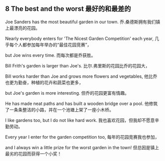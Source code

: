 ## 8  The best and the worst  最好的和最差的

Joe Sanders has the most beautiful garden in our town.
乔.桑德斯拥有我们镇上最漂亮的花园。

Nearly everybody enters for 'The Nicest Garden Competition' each year,
几乎每个人都参加每年举办的“最佳花园竞赛”，

but Joe wins every time.
而每次都是乔获胜。

Bill Frith's garden is larger than Joe's.
比尔.弗里斯的花园比乔的花园大，

Bill works harder than Joe and grows more flowers and vegetables,
他比乔也更为勤奋，种植的花卉和蔬菜也更多，

but Joe's garden is more interesting.
但乔的花园更富有情趣。

He has made neat paths and has built a wooden bridge over a pool.
他修筑了一条条整洁的小路，并在一个池塘上架了一座小木桥。

I like gardens too, but I do not like hard work.
我也喜欢花园，但我却不愿意辛勤劳动。

Every year I enter for the garden competition too,
每年的花园竞赛我也参加，

and I always win a little prize for the worst garden in the town!
但总因是镇上最劣的花园而获得一个小奖！